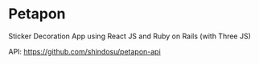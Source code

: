 # Petapon
Sticker Decoration App using React JS and Ruby on Rails (with Three JS)

API: https://github.com/shindosu/petapon-api
